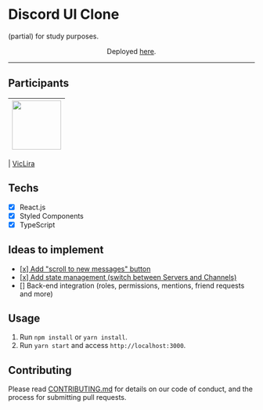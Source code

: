 <p align="center"> <h1> Discord UI Clone </h1> (partial) for study purposes.</p>
<p align="center">Deployed <a href="https://uiclone-discord.netlify.app//">here</a>.</p>

<hr>

## Participants

| [<img src="https://user-images.githubusercontent.com/70662154/153310032-0009e1bc-f99d-4829-8e06-8d8c58271504.jpg" width="100px;"/>](https://github.com/vicLira) |
| :------------------------------------------------------------------------------------------------------------------------: |


| [VicLira](https://github.com/viclira)

## Techs

- [x] React.js
- [x] Styled Components
- [x] TypeScript

## Ideas to implement

- <ins> [x] Add "scroll to new messages" button </ins> 
- <ins> [x] Add state management (switch between Servers and Channels) </ins> 
- [] Back-end integration (roles, permissions, mentions, friend requests and more)

## Usage

1. Run `npm install` or `yarn install`.<br />
2. Run `yarn start` and access `http://localhost:3000`.<br />

## Contributing

Please read [CONTRIBUTING.md](CONTRIBUTING.md) for details on our code of conduct, and the process for submitting pull requests.
